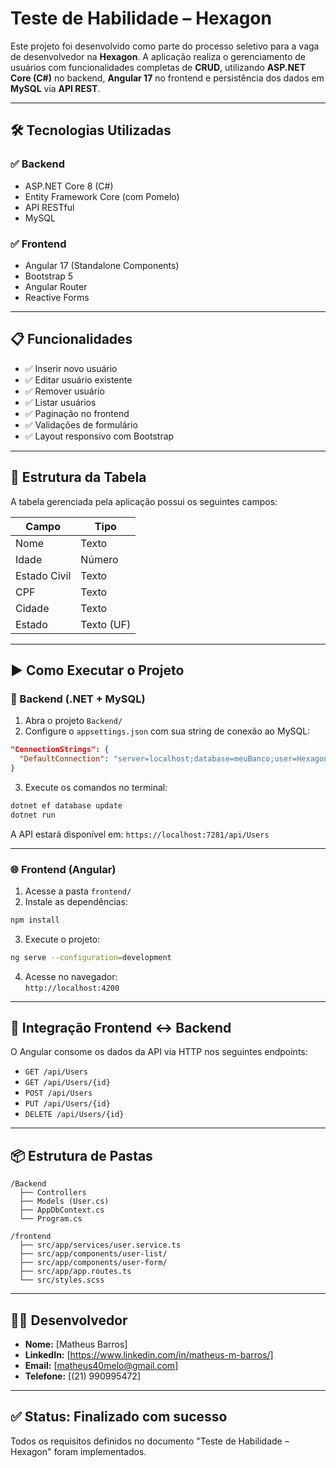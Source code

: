# Teste de Habilidade – Hexagon

Este projeto foi desenvolvido como parte do processo seletivo para a vaga de desenvolvedor na **Hexagon**. A aplicação realiza o gerenciamento de usuários com funcionalidades completas de **CRUD**, utilizando **ASP.NET Core (C#)** no backend, **Angular 17** no frontend e persistência dos dados em **MySQL** via **API REST**.

---

## 🛠️ Tecnologias Utilizadas

### ✅ Backend
- ASP.NET Core 8 (C#)
- Entity Framework Core (com Pomelo)
- API RESTful
- MySQL

### ✅ Frontend
- Angular 17 (Standalone Components)
- Bootstrap 5
- Angular Router
- Reactive Forms

---

## 📋 Funcionalidades

- ✅ Inserir novo usuário
- ✅ Editar usuário existente
- ✅ Remover usuário
- ✅ Listar usuários
- ✅ Paginação no frontend
- ✅ Validações de formulário
- ✅ Layout responsivo com Bootstrap

---

## 🧾 Estrutura da Tabela

A tabela gerenciada pela aplicação possui os seguintes campos:

| Campo         | Tipo     |
|---------------|----------|
| Nome          | Texto    |
| Idade         | Número   |
| Estado Civil  | Texto    |
| CPF           | Texto    |
| Cidade        | Texto    |
| Estado        | Texto (UF) |

---

## ▶️ Como Executar o Projeto

### 🔌 Backend (.NET + MySQL)

1. Abra o projeto `Backend/`
2. Configure o `appsettings.json` com sua string de conexão ao MySQL:

```json
"ConnectionStrings": {
  "DefaultConnection": "server=localhost;database=meuBanco;user=Hexagon;password=senhaHexagon;"
}
```

3. Execute os comandos no terminal:

```bash
dotnet ef database update
dotnet run
```

A API estará disponível em: `https://localhost:7281/api/Users`

---

### 🌐 Frontend (Angular)

1. Acesse a pasta `frontend/`
2. Instale as dependências:

```bash
npm install
```

3. Execute o projeto:

```bash
ng serve --configuration=development
```

4. Acesse no navegador:  
`http://localhost:4200`

---

## 🔗 Integração Frontend ↔ Backend

O Angular consome os dados da API via HTTP nos seguintes endpoints:

- `GET /api/Users`
- `GET /api/Users/{id}`
- `POST /api/Users`
- `PUT /api/Users/{id}`
- `DELETE /api/Users/{id}`

---

## 📦 Estrutura de Pastas

```
/Backend
  ├── Controllers
  ├── Models (User.cs)
  ├── AppDbContext.cs
  └── Program.cs

/frontend
  ├── src/app/services/user.service.ts
  ├── src/app/components/user-list/
  ├── src/app/components/user-form/
  ├── src/app/app.routes.ts
  └── src/styles.scss
```

---

## 👨‍💻 Desenvolvedor

- **Nome:** [Matheus Barros]
- **LinkedIn:** [https://www.linkedin.com/in/matheus-m-barros/]
- **Email:** [matheus40melo@gmail.com]
- **Telefone:** [(21) 990995472]

---

## ✅ Status: Finalizado com sucesso
Todos os requisitos definidos no documento "Teste de Habilidade – Hexagon" foram implementados.